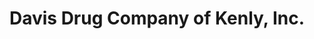 ---
title: "Davis Drug Company of Kenly, Inc."
url: /kenly/davis-drug-company-of-kenly-inc/
shop: chemist
---